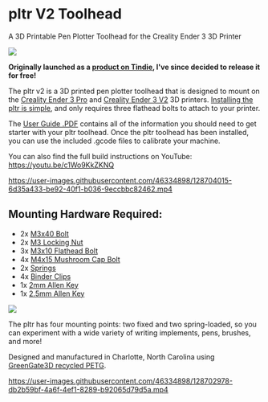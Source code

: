 # pltr V2 Toolhead
A 3D Printable Pen Plotter Toolhead for the Creality Ender 3 3D Printer

![](https://user-images.githubusercontent.com/46334898/128649957-7d06d25b-531f-4710-9f95-27e0e3231868.jpeg)


**Originally launched as a [product on Tindie](https://www.tindie.com/products/andrew_sink/pltr-v2-pen-plotter-toolhead/), I've since decided to release it for free!**

The pltr v2 is a 3D printed pen plotter toolhead that is designed to mount on the [Creality Ender 3 Pro](https://amzn.to/37qF5zg) and [Creality Ender 3 V2](https://amzn.to/3s4fB4s) 3D printers. [Installing the pltr is simple](https://youtu.be/c1Wo9KkZKNQ), and only requires three flathead bolts to attach to your printer. 

The [User Guide .PDF](https://github.com/AndrewSink/pltr/blob/main/pltr%20v2%20User%20Guide%20Rev%20C.2.pdf) contains all of the information you should need to get starter with your pltr toolhead. Once the pltr toolhead has been installed, you can use the included .gcode files to calibrate your machine. 

You can also find the full build instructions on YouTube: https://youtu.be/c1Wo9KkZKNQ


https://user-images.githubusercontent.com/46334898/128704015-6d35a433-be92-40f1-b036-9eccbbc82462.mp4

## Mounting Hardware Required:

- 2x [M3x40 Bolt](https://www.mcmaster.com/91292A024)
- 2x [M3 Locking Nut](https://www.mcmaster.com/90576A102)
- 3x [M3x10 Flathead Bolt](https://www.mcmaster.com/92125A130)
- 4x [M4x15 Mushroom Cap Bolt](https://www.mcmaster.com/92095A125)
- 2x [Springs](https://www.mcmaster.com/9657K627)
- 4x [Binder Clips](https://amzn.to/3lKdcdM)
- 1x [2mm Allen Key](https://www.mcmaster.com/7289A12)
- 1x [2.5mm Allen Key](https://www.mcmaster.com/7289A13)

![](https://user-images.githubusercontent.com/46334898/128649924-20f4fdde-0154-433b-928d-fcd76984723f.jpeg)

The pltr has four mounting points: two fixed and two spring-loaded, so you can experiment with a wide variety of writing implements, pens, brushes, and more!

Designed and manufactured in Charlotte, North Carolina using [GreenGate3D recycled PETG](https://greengate3d.com/?ref=fpowfUvprmSUI).

https://user-images.githubusercontent.com/46334898/128702978-db2b59bf-4a6f-4ef1-8289-b92065d79d5a.mp4

